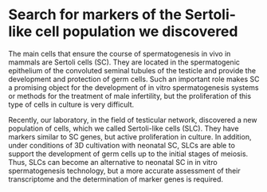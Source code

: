 # Search for markers of the Sertoli-like cell population we discovered
The main cells that ensure the course of spermatogenesis in vivo in mammals are Sertoli cells (SC). They are located in the spermatogenic epithelium of the convoluted seminal tubules of the testicle and provide the development and protection of germ cells. Such an important role makes SC a promising object for the development of in vitro spermatogenesis systems or methods for the treatment of male infertility, but the proliferation of this type of cells in culture is very difficult. 

Recently, our laboratory, in the field of testicular network, discovered a new population of cells, which we called Sertoli-like cells (SLC). They have markers similar to SC genes, but active proliferation in culture. In addition, under conditions of 3D cultivation with neonatal SC, SLCs are able to support the development of germ cells up to the initial stages of meiosis. Thus, SLCs can become an alternative to neonatal SC in in vitro spermatogenesis technology, but a more accurate assessment of their transcriptome and the determination of marker genes is required.
